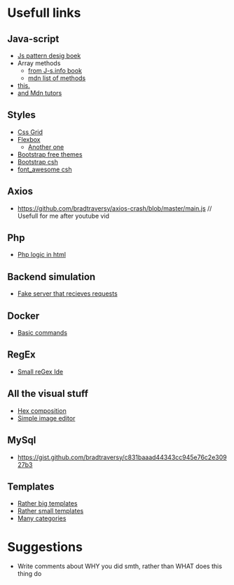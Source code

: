 # Usefull links

## Java-script
  * [Js pattern desig boek](https://addyosmani.com/resources/essentialjsdesignpatterns/book/)
  * Array methods
    * [from J-s.info book](https://javascript.info/array-methods)
    * [mdn list of methods](https://developer.mozilla.org/en-US/docs/Web/JavaScript/Reference/Global_Objects/Array#Instance_methods)
  * [this.](https://developer.mozilla.org/en-US/docs/Web/JavaScript/Reference/Operators/this)
  * [and Mdn tutors](https://developer.mozilla.org/en-US/docs/Web/Tutorials)
  
## Styles
  * [Css Grid](https://learncssgrid.com)
  * [Flexbox](https://yoksel.github.io/flex-cheatsheet/)
    * [Another one](https://css-tricks.com/snippets/css/a-guide-to-flexbox/)
  * [Bootstrap free themes](https://bootswatch.com)
  * [Bootstrap csh](https://hackerthemes.com/bootstrap-cheatsheet/)
  * [font_awesome csh](https://fontawesome.com/cheatsheet?from=io)

## Axios
  * https://github.com/bradtraversy/axios-crash/blob/master/main.js
  // Usefull for me after youtube vid
  
## Php
  * [Php logic in html](https://tutorials.supunkavinda.blog/php/in-html)

## Backend simulation
  * [Fake server that recieves requests](https://webhook.site/)
  
## Docker
  * [Basic commands](https://gist.github.com/bradtraversy/89fad226dc058a41b596d586022a9bd3)
  
## RegEx
  * [Small reGex Ide](https://regex101.com)
  
## All the visual stuff
  * [Hex composition](https://www.colorhexa.com)
  * [Simple image editor](https://www.imgonline.com.ua/eng/)
  
## MySql
  * https://gist.github.com/bradtraversy/c831baaad44343cc945e76c2e30927b3
  
## Templates
  * [Rather big templates](https://html5up.net)
  * [Rather small templates](https://templated.co)
  * [Many categories](https://colorlib.com/wp/cat/finance/)
  
# Suggestions 

* Write comments about WHY you did smth, rather than WHAT does this thing do
